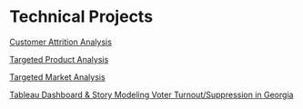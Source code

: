 # Technical Projects

[Customer Attrition Analysis](https://github.com/dkrasner-debug/technicalprojects/files/10329717/Customer.Attrition.-.Where.to.Focus.pdf)


[Targeted Product Analysis](https://github.com/dkrasner-debug/technicalprojects/files/10329719/Krasner_IowaLiquorStores_Presentation.SQL.Excel.pdf)


[Targeted Market Analysis](https://github.com/dkrasner-debug/technicalprojects/files/10329720/Krasner_AirBnB_Presentation.Excel.pdf)


[Tableau Dashboard & Story Modeling Voter Turnout/Suppression in Georgia](https://prod-useast-a.online.tableau.com/#/site/dkpersonal/workbooks/819610/views)
